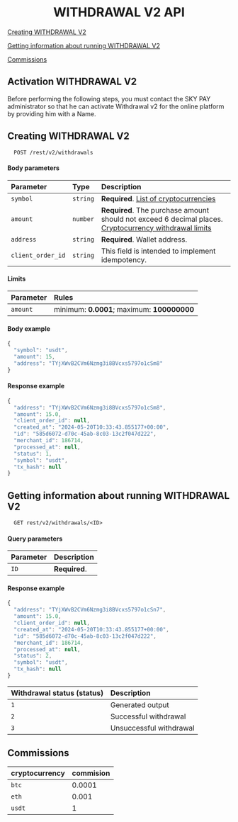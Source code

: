<h1 align="center">WITHDRAWAL V2 API</h1>
 
[Creating WITHDRAWAL V2](#withdrawal)

[Getting information about running WITHDRAWAL V2](#withdrawalinfo)

[Commissions](#commissions)

## Activation WITHDRAWAL V2

Before performing the following steps, you must contact the SKY PAY administrator so that he can activate Withdrawal v2 for the online platform by providing him with a Name.

<a name="withdrawal"></a>
## Creating WITHDRAWAL V2

```http
  POST /rest/v2/withdrawals 
```
#### Body parameters

| Parameter | Type     | Description                |
| :-------- | :------- | :------------------------- |
| `symbol` | `string` | **Required**. [List of cryptocurrencies](CRYPTOCURRENCIES.md)
| `amount` | `number` | **Required**. The purchase amount should not exceed 6 decimal places. [Cryptocurrency withdrawal limits](WITHDRAWALLIMITS.md)
| `address` | `string` | **Required**. Wallet address.
| `client_order_id` | `string` | This field is intended to implement idempotency.

#### Limits

| Parameter | Rules     |
| :-------- | :-------  |
| `amount` | minimum: **0.0001**; maximum: **100000000**

#### Body example

```javascript
{
  "symbol": "usdt",
  "amount": 15,
  "address": "TYjXWvB2CVm6Nzmg3i8BVcxs5797o1cSm8"
}
```

#### Response example

```javascript
{
  "address": "TYjXWvB2CVm6Nzmg3i8BVcxs5797o1cSm8",
  "amount": 15.0,
  "client_order_id": null,
  "created_at": "2024-05-20T10:33:43.855177+00:00",
  "id": "585d6072-d70c-45ab-8c03-13c2f047d222",
  "merchant_id": 186714,
  "processed_at": null,
  "status": 1,
  "symbol": "usdt",
  "tx_hash": null
}
```
 <a name="withdrawalinfo"></a>
## Getting information about running WITHDRAWAL V2

```http
  GET rest/v2/withdrawals/<ID> 
```

#### Query parameters

| Parameter | Description                |
| :-------- | :------------------------- |
| `ID` | **Required**.

#### Response example

```javascript
{
  "address": "TYjXWvB2CVm6Nzmg3i8BVcxs5797o1cSn7",
  "amount": 15.0,
  "client_order_id": null,
  "created_at": "2024-05-20T10:33:43.855177+00:00",
  "id": "585d6072-d70c-45ab-8c03-13c2f047d222",
  "merchant_id": 186714,
  "processed_at": null,
  "status": 2,
  "symbol": "usdt",
  "tx_hash": null
}
```

| Withdrawal status (status) | Description                |
| :-------- |  :------------------------- |
| `1` | Generated output |
| `2` | Successful withdrawal |
| `3` | Unsuccessful withdrawal |

 <a name="commissions"></a>
## Commissions

| cryptocurrency | commision                |
| :-------- |  :------------------------- |
| `btc` | 0.0001 |
| `eth` | 0.001  |
| `usdt` | 1 |

